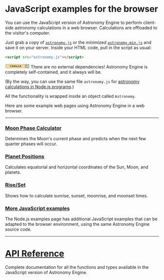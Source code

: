 # JavaScript examples for the browser
You can use the JavaScript version of Astronomy Engine
to perform client-side astronomy calculations in a web browser.
Calculations are offloaded to the visitor's computer.

Just grab a copy of 
[`astronomy.js`](../../source/js/astronomy.js)
or the minimized [`astronomy.min.js`](../../source/js/astronomy.min.js)
and save it on your server. Inside your HTML code, pull in the script as usual:

```html
<script src="astronomy.js"></script>
```

![Vanilla JS](../vanillajs.png) There are no external dependencies! 
Astronomy Engine is completely self-contained, and it always will be.

(By the way, you can use the same file `astronomy.js` for 
[astronomy calculations in Node.js programs](../nodejs/).)

All the functionality is wrapped inside an object called `Astronomy`.

Here are some example web pages using Astronomy Engine in a web browser.

---

### [Moon Phase Calculator](moonphase.html)
Determines the Moon's current phase and
predicts when the next few quarter phases will occur.

### [Planet Positions](positions.html)
Calculates equatorial and horizontal coordinates of the Sun, Moon, and planets.

### [Rise/Set](riseset.html)
Shows how to calculate sunrise, sunset, moonrise, and moonset times.

### [More JavaScript examples](../nodejs/)
The Node.js examples page has additional JavaScript examples that can be adapted to the browser environment,
using the same Astronomy Engine source code.

---

# [API Reference](../../source/js/)
Complete documentation for all the functions and types available
in the JavaScript version of Astronomy Engine.
